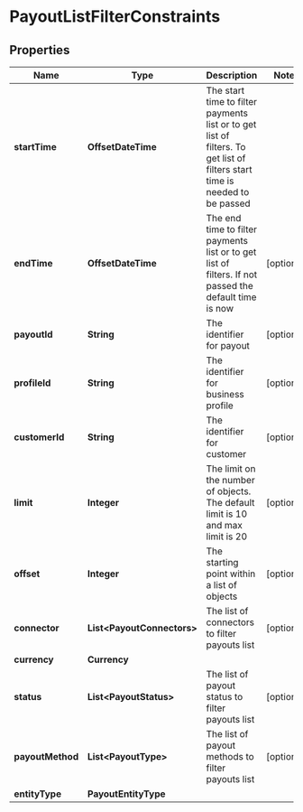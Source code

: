 

# PayoutListFilterConstraints


## Properties

| Name | Type | Description | Notes |
|------------ | ------------- | ------------- | -------------|
|**startTime** | **OffsetDateTime** | The start time to filter payments list or to get list of filters. To get list of filters start time is needed to be passed |  |
|**endTime** | **OffsetDateTime** | The end time to filter payments list or to get list of filters. If not passed the default time is now |  [optional] |
|**payoutId** | **String** | The identifier for payout |  [optional] |
|**profileId** | **String** | The identifier for business profile |  [optional] |
|**customerId** | **String** | The identifier for customer |  [optional] |
|**limit** | **Integer** | The limit on the number of objects. The default limit is 10 and max limit is 20 |  [optional] |
|**offset** | **Integer** | The starting point within a list of objects |  [optional] |
|**connector** | **List&lt;PayoutConnectors&gt;** | The list of connectors to filter payouts list |  [optional] |
|**currency** | **Currency** |  |  |
|**status** | **List&lt;PayoutStatus&gt;** | The list of payout status to filter payouts list |  [optional] |
|**payoutMethod** | **List&lt;PayoutType&gt;** | The list of payout methods to filter payouts list |  [optional] |
|**entityType** | **PayoutEntityType** |  |  |



